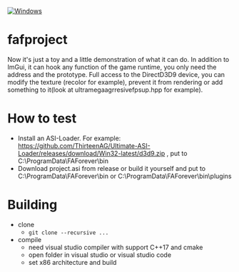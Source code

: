 [![Windows](https://github.com/RutreD/fafproject/actions/workflows/windows-build.yml/badge.svg)](https://github.com/RutreD/fafproject/actions/workflows/windows-build.yml)
# fafproject

Now it's just a toy and a little demonstration of what it can do.
In addition to ImGui, it can hook any function of the game runtime, you only need the address and the prototype. 
Full access to the DirectD3D9 device, you can modify the texture (recolor for example), prevent it from rendering or add something to it(look at ultramegaagrresivefpsup.hpp for example).

# How to test

* Install an ASI-Loader. For example: https://github.com/ThirteenAG/Ultimate-ASI-Loader/releases/download/Win32-latest/d3d9.zip , put to C:\ProgramData\FAForever\bin
* Download project.asi from release or build it yourself and put to C:\ProgramData\FAForever\bin or C:\ProgramData\FAForever\bin\plugins

# Building

* clone 
  * `git clone --recursive ...`
* compile
  * need visual studio compiler with support C++17 and cmake
  * open folder in visual studio or visual studio code
  * set x86 architecture and build
